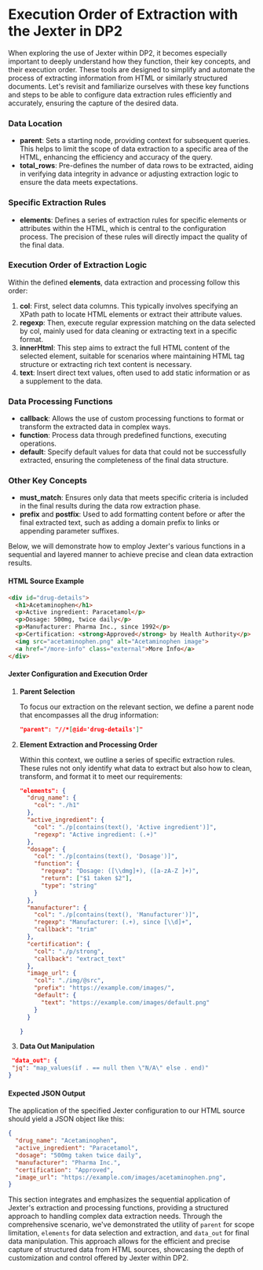 #  Execution Order of Extraction with the Jexter in DP2

When exploring the use of Jexter within DP2, it becomes especially important to deeply understand how they function, their key concepts, and their execution order. These tools are designed to simplify and automate the process of extracting information from HTML or similarly structured documents. Let's revisit and familiarize ourselves with these key functions and steps to be able to configure data extraction rules efficiently and accurately, ensuring the capture of the desired data.

### Data Location

- **parent**: Sets a starting node, providing context for subsequent queries. This helps to limit the scope of data extraction to a specific area of the HTML, enhancing the efficiency and accuracy of the query.
- **total_rows**: Pre-defines the number of data rows to be extracted, aiding in verifying data integrity in advance or adjusting extraction logic to ensure the data meets expectations.

### Specific Extraction Rules

- **elements**: Defines a series of extraction rules for specific elements or attributes within the HTML, which is central to the configuration process. The precision of these rules will directly impact the quality of the final data.

### Execution Order of Extraction Logic

Within the defined **elements**, data extraction and processing follow this order:

1. **col**: First, select data columns. This typically involves specifying an XPath path to locate HTML elements or extract their attribute values.
2. **regexp**: Then, execute regular expression matching on the data selected by col, mainly used for data cleaning or extracting text in a specific format.
3. **innerHtml**: This step aims to extract the full HTML content of the selected element, suitable for scenarios where maintaining HTML tag structure or extracting rich text content is necessary.
4. **text**: Insert direct text values, often used to add static information or as a supplement to the data.

### Data Processing Functions

- **callback**: Allows the use of custom processing functions to format or transform the extracted data in complex ways.
- **function**: Process data through predefined functions, executing operations.
- **default**: Specify default values for data that could not be successfully extracted, ensuring the completeness of the final data structure.

### Other Key Concepts

- **must_match**: Ensures only data that meets specific criteria is included in the final results during the data row extraction phase.
- **prefix** and **postfix**: Used to add formatting content before or after the final extracted text, such as adding a domain prefix to links or appending parameter suffixes.

Below, we will demonstrate how to employ Jexter's various functions in a sequential and layered manner to achieve precise and clean data extraction results.

#### HTML Source Example

```html
<div id="drug-details">
  <h1>Acetaminophen</h1>
  <p>Active ingredient: Paracetamol</p>
  <p>Dosage: 500mg, twice daily</p>
  <p>Manufacturer: Pharma Inc., since 1992</p>
  <p>Certification: <strong>Approved</strong> by Health Authority</p>
  <img src="acetaminophen.png" alt="Acetaminophen image">
  <a href="/more-info" class="external">More Info</a>
</div>
```

####  Jexter Configuration and Execution Order

1. **Parent Selection**

   To focus our extraction on the relevant section, we define a parent node that encompasses all the drug information:

   ```json
   "parent": "//*[@id='drug-details']"
   ```

2. **Element Extraction and Processing Order**

   Within this context, we outline a series of specific extraction rules. These rules not only identify what data to extract but also how to clean, transform, and format it to meet our requirements:

   ```json
   "elements": {
     "drug_name": {
       "col": "./h1"
     },
     "active_ingredient": {
       "col": "./p[contains(text(), 'Active ingredient')]",
       "regexp": "Active ingredient: (.+)"
     },
     "dosage": {
       "col": "./p[contains(text(), 'Dosage')]",
       "function": {
         "regexp": "Dosage: ([\\dmg]+), ([a-zA-Z ]+)",
         "return": ["$1 taken $2"],
         "type": "string"
       }
     },
     "manufacturer": {
       "col": "./p[contains(text(), 'Manufacturer')]",
       "regexp": "Manufacturer: (.+), since [\\d]+",
       "callback": "trim"
     },
     "certification": {
       "col": "./p/strong",
       "callback": "extract_text"
     },
     "image_url": {
       "col": "./img/@src",
       "prefix": "https://example.com/images/",
       "default": {
         "text": "https://example.com/images/default.png"
       }
     }
   
   }
   ```

3. **Data Out Manipulation**


 ```json
  "data_out": {
  "jq": "map_values(if . == null then \"N/A\" else . end)"
}
```

#### Expected JSON Output

The application of the specified Jexter configuration to our HTML source should yield a JSON object like this:

```json
{
  "drug_name": "Acetaminophen",
  "active_ingredient": "Paracetamol",
  "dosage": "500mg taken twice daily",
  "manufacturer": "Pharma Inc.",
  "certification": "Approved",
  "image_url": "https://example.com/images/acetaminophen.png",
}

```



This section integrates and emphasizes the sequential application of Jexter's extraction and processing functions, providing a structured approach to handling complex data extraction needs. Through the comprehensive scenario, we've demonstrated the utility of `parent` for scope limitation, `elements` for data selection and extraction, and `data_out` for final data manipulation. This approach allows for the efficient and precise capture of structured data from HTML sources, showcasing the depth of customization and control offered by Jexter within DP2.

